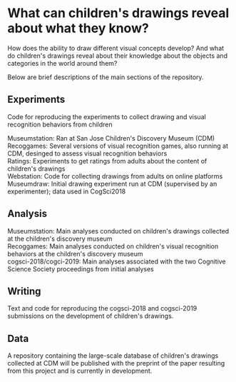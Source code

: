 # What can children's drawings reveal about what they know?

How does the ability to draw different visual concepts develop? And what do children's drawings reveal about their knowledge
about the objects and categories in the world around them?

Below are brief descriptions of the main sections of the repository.

## Experiments
Code for reproducing the experiments to collect drawing and visual recognition behaviors from children <br/>

Museumstation: Ran at San Jose Children's Discovery Museum (CDM) <br/>
Recoggames: Several versions of visual recognition games, also running at CDM, desinged to assess visual recognition behaviors <br/>
Ratings: Experiments to get ratings from adults about the content of children's drawings <br/>
Webstation: Code for collecting drawings from adults on online platforms  <br/>
Museumdraw: Initial drawing experiment run at CDM (supervised by an experimenter); data used in CogSci2018 <br/>

## Analysis
Museumstation: Main analyses conducted on children's drawings collected at the children's discovery museum <br/>
Recoggames: Main analyses conducted on children's visual recognition behaviors at the children's discovery museum <br/>
cogsci-2018/cogci-2019: Main analyses associated with the two Cognitive Science Society proceedings from initial analyses <br/>

## Writing
Text and code for reproducing the cogsci-2018 and cogsci-2019 submissions on the development of children's drawings.

## Data
A repository containing the large-scale database of children's drawings collected at CDM will be published with the preprint of the paper resulting from this project and is currently in development. 
